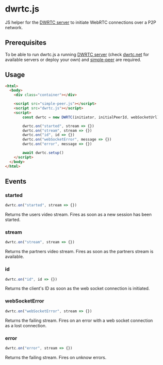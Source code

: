 # dwrtc.js

JS helper for the [DWRTC server](https://github.com/dwrtc/dwrtc) to initiate WebRTC connections over a P2P network.

## Prerequisites

To be able to run dwrtc.js a running [DWRTC server](https://github.com/dwrtc/dwrtc) (check [dwrtc.net](dwrtc.net) for available servers or deploy your own) and [simple-peer](https://github.com/feross/simple-peer) are required.

## Usage

```html
<html>
  <body>
    <div class="container"></div>

    <script src="simple-peer.js"></script>
    <script src="dwrtc.js"></script>
    <script>
        const dwrtc = new DWRTC(initiator, initialPeerId, webSocketUrl)

        dwrtc.on("started", stream => {})
        dwrtc.on("stream", stream => {})
        dwrtc.on("id", id => {})
        dwrtc.on("webSocketError", message => {})
        dwrtc.on("error", message => {})

        await dwrtc.setup()
    </script>
  </body>
</html>
```

## Events

### started

```js
dwrtc.on("started", stream => {})
```

Returns the users video stream. Fires as soon as a new session has been started.

### stream

```js
dwrtc.on("stream", stream => {})
```

Returns the partners video stream. Fires as soon as the partners stream is available.

### id

```js
dwrtc.on("id", id => {})
```

Returns the client's ID as soon as the web socket connection is initiated.

### webSocketError

```js
dwrtc.on("webSocketError", stream => {})
```

Returns the failing stream. Fires on an error with a web socket connection as a lost connection.

### error

```js
dwrtc.on("error", stream => {})
```

Returns the failing stream. Fires on unknow errors.
